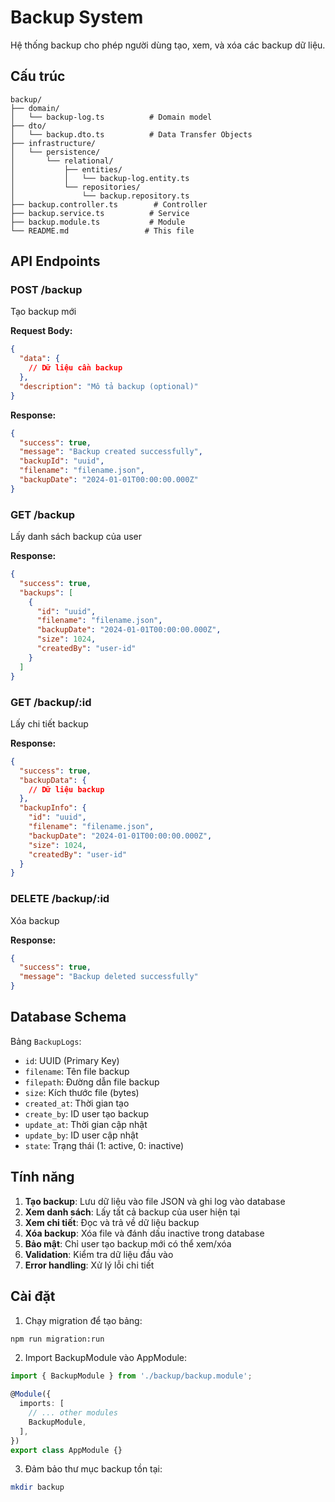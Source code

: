 # Backup System

Hệ thống backup cho phép người dùng tạo, xem, và xóa các backup dữ liệu.

## Cấu trúc

```
backup/
├── domain/
│   └── backup-log.ts          # Domain model
├── dto/
│   └── backup.dto.ts          # Data Transfer Objects
├── infrastructure/
│   └── persistence/
│       └── relational/
│           ├── entities/
│           │   └── backup-log.entity.ts
│           └── repositories/
│               └── backup.repository.ts
├── backup.controller.ts        # Controller
├── backup.service.ts          # Service
├── backup.module.ts           # Module
└── README.md                 # This file
```

## API Endpoints

### POST /backup

Tạo backup mới

**Request Body:**

```json
{
  "data": {
    // Dữ liệu cần backup
  },
  "description": "Mô tả backup (optional)"
}
```

**Response:**

```json
{
  "success": true,
  "message": "Backup created successfully",
  "backupId": "uuid",
  "filename": "filename.json",
  "backupDate": "2024-01-01T00:00:00.000Z"
}
```

### GET /backup

Lấy danh sách backup của user

**Response:**

```json
{
  "success": true,
  "backups": [
    {
      "id": "uuid",
      "filename": "filename.json",
      "backupDate": "2024-01-01T00:00:00.000Z",
      "size": 1024,
      "createdBy": "user-id"
    }
  ]
}
```

### GET /backup/:id

Lấy chi tiết backup

**Response:**

```json
{
  "success": true,
  "backupData": {
    // Dữ liệu backup
  },
  "backupInfo": {
    "id": "uuid",
    "filename": "filename.json",
    "backupDate": "2024-01-01T00:00:00.000Z",
    "size": 1024,
    "createdBy": "user-id"
  }
}
```

### DELETE /backup/:id

Xóa backup

**Response:**

```json
{
  "success": true,
  "message": "Backup deleted successfully"
}
```

## Database Schema

Bảng `BackupLogs`:

- `id`: UUID (Primary Key)
- `filename`: Tên file backup
- `filepath`: Đường dẫn file backup
- `size`: Kích thước file (bytes)
- `created_at`: Thời gian tạo
- `create_by`: ID user tạo backup
- `update_at`: Thời gian cập nhật
- `update_by`: ID user cập nhật
- `state`: Trạng thái (1: active, 0: inactive)

## Tính năng

1. **Tạo backup**: Lưu dữ liệu vào file JSON và ghi log vào database
2. **Xem danh sách**: Lấy tất cả backup của user hiện tại
3. **Xem chi tiết**: Đọc và trả về dữ liệu backup
4. **Xóa backup**: Xóa file và đánh dấu inactive trong database
5. **Bảo mật**: Chỉ user tạo backup mới có thể xem/xóa
6. **Validation**: Kiểm tra dữ liệu đầu vào
7. **Error handling**: Xử lý lỗi chi tiết

## Cài đặt

1. Chạy migration để tạo bảng:

```bash
npm run migration:run
```

2. Import BackupModule vào AppModule:

```typescript
import { BackupModule } from './backup/backup.module';

@Module({
  imports: [
    // ... other modules
    BackupModule,
  ],
})
export class AppModule {}
```

3. Đảm bảo thư mục backup tồn tại:

```bash
mkdir backup
```

